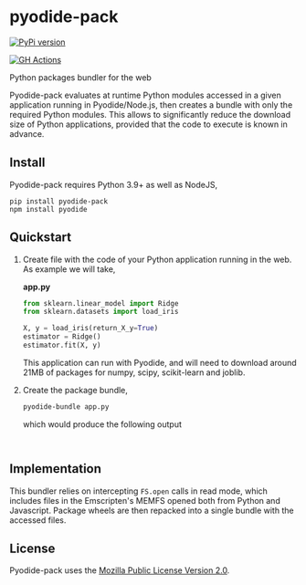# pyodide-pack

[![PyPi version](https://img.shields.io/pypi/v/pyodide-pack.svg)](https://pypi.org/project/pyodide-pack)

[![GH Actions](https://github.com/rth/pyodide-pack/workflows/main/badge.svg)](https://github.com/rth/pyodide-pack/actions?query=branch%3Amain+)

Python packages bundler for the web

Pyodide-pack evaluates at runtime Python modules accessed in a given application running in Pyodide/Node.js, then creates a bundle with only the required Python modules. This allows to significantly reduce the download size of Python applications, provided that the code to execute is known in advance.

## Install

Pyodide-pack requires Python 3.9+ as well as NodeJS,
```
pip install pyodide-pack
npm install pyodide
```

## Quickstart

1. Create file with the code of your Python application running in the web. As example we will take,
   
   **app.py**
   ```py
   from sklearn.linear_model import Ridge
   from sklearn.datasets import load_iris

   X, y = load_iris(return_X_y=True)
   estimator = Ridge()
   estimator.fit(X, y)
   ```
   This application can run with Pyodide, and will need to download around 21MB of packages for numpy, scipy, scikit-learn and joblib.

2. Create the package bundle,
   ```bash
   pyodide-bundle app.py
   ```   
   which would produce the following output
   ```


## Implementation

This bundler relies on intercepting `FS.open` calls in read mode, which includes files in the Emscripten's MEMFS opened both from Python and Javascript. Package wheels are then repacked into a single bundle with the accessed files.


## License

Pyodide-pack uses the [Mozilla Public License Version 2.0](https://choosealicense.com/licenses/mpl-2.0/).
